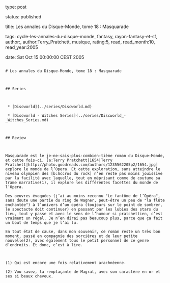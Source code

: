 type: post
status: published
title: Les annales du Disque-Monde, tome 18 : Masquarade
tags:  cycle-les-annales-du-disque-monde,  fantasy,  rayon-fantasy-et-sf, author:, author:Terry_Pratchett, musique, rating:5, read, read_month:10, read_year:2005
date: Sat Oct 15 00:00:00 CEST 2005
~~~~~~
# Les annales du Disque-Monde, tome 18 : Masquarade

## Series

 * [Discworld](../series/Discworld.md)
 * [Discworld - Witches Series](../series/Discworld_-_Witches_Series.md)

## Review

Masquarade est le je-ne-sais-plus-combien-tième roman du Disque-Monde, et cette fois-ci, [a:Terry Pratchett|1654|Terry Pratchett|http://photo.goodreads.com/authors/1235562205p2/1654.jpg] explore le monde de l’Opera. Et cette exploration, sans atteindre le niveau olympien des [b:Accros du rock] n’en reste pas moins jouissive par la facilité avec laquelle, tout en méprisant comme de coutume sa trame narrative(1), il explore les différentes facettes du monde de l’Opera.   
Des oeuvres évoquées (j’ai au moins reconnu "Le fantôme de l’Opéra", sans doute une partie du ring de Wagner, peut-être un peu de "la flûte enchantée") à l’univers d’un opéra (toujours sur le point de sombrer, le spectacte doit continuer) en passant par les lubies des stars du lieu, tout y passe et avec le sens de l’humour si pratchettien, c’est vraiment un régal. Je n’en dirai pas beaucoup plus, parce que ça fait un bout de temps que je l’ai lu.   
En tout état de cause, dans mon souvenir, ce roman reste un très bon moment, passé en compagnie des sorcières et de leur petite nouvelle(2), avec également tous le petit personnel de ce genre d’endroits. Et donc, c’est à lire.   
  
(1) Qui est encore une fois relativement arachnéenne.  
(2) Vou savez, la remplaçante de Magrat, avec son caractère en or et ses si beaux cheveux.